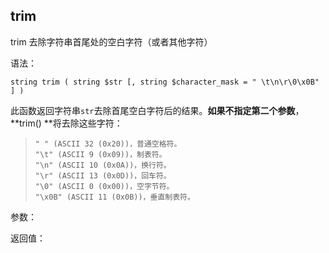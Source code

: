 ## trim

trim 去除字符串首尾处的空白字符（或者其他字符）

语法：

```
string trim ( string $str [, string $character_mask = " \t\n\r\0\x0B" ] )

```

此函数返回字符串`str`去除首尾空白字符后的结果。**如果不指定第二个参数**，**trim\(\)  **将去除这些字符：

> ```
> " " (ASCII 32 (0x20))，普通空格符。
> "\t" (ASCII 9 (0x09))，制表符。
> "\n" (ASCII 10 (0x0A))，换行符。
> "\r" (ASCII 13 (0x0D))，回车符。
> "\0" (ASCII 0 (0x00))，空字节符。
> "\x0B" (ASCII 11 (0x0B))，垂直制表符。
> ```

参数：

返回值：


